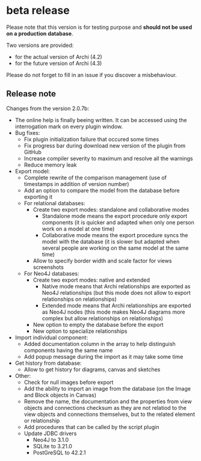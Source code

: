 
# beta release
Please note that this version is for testing purpose and **should not be used on a production database**.

Two versions are provided:
* for the actual version of Archi (4.2)
* for the future version of Archi (4.3)

Please do not forget to fill in an issue if you discover a misbehaviour.

## Release note
Changes from the version 2.0.7b:
* The online help is finally beeing written. It can be accessed using the interrogation mark on every plugin window.
* Bug fixes:
  * Fix plugin initialization failure that occured some times
  * Fix progress bar during download new version of the plugin from GitHub
  * Increase compiler severity to maximum and resolve all the warnings
  * Reduce memory leak
* Export model:
  * Complete rewrite of the comparison management (use of timestamps in addition of version number)
  * Add an option to compare the model from the database before exporting it
  * For relational databases:
    * Create two export modes: standalone and collaborative modes
      * Standalone mode means the export procedure only export components (it is quicker and adapted when only one person work on a model at one time)
      * Collaborative mode means the export procedure syncs the model with the database (it is slower but adapted when several people are working on the same model at the same time)
    * Allow to specify border width and scale factor for views screenshots
  * For Neo4J databases:
    * Create two export modes: native and extended
      * Native mode means that Archi relationships are exported as Neo4J relationships (but this mode does not allow to export relationships on relationships)
      * Extended mode means that Archi relationships are exported as Neo4J nodes (this mode makes Neo4J diagrams more complex but allow relationships on relationships)
    * New option to empty the database before the export
    * New option to specialize relationships
* Import individual component:
  * Added documentation column in the array to help distinguish components having the same name
  * Add popup message during the import as it may take some time
* Get history from database:
  * Allow to get history for diagrams, canvas and sketches
* Other:
  * Check for null images before export 
  * Add the ability to import an image from the database (on the Image and Block objects in Canvas)
  * Remove the name, the documentation and the properties from view objects and connections checksum as they are not relatiod to the view objects and connections themselves, but to the related element or relationship
  * Add procedures that can be called by the script plugin
  * Update JDBC drivers
    * Neo4J to 3.1.0
    * SQLite to 3.21.0
    * PostGreSQL to 42.2.1
